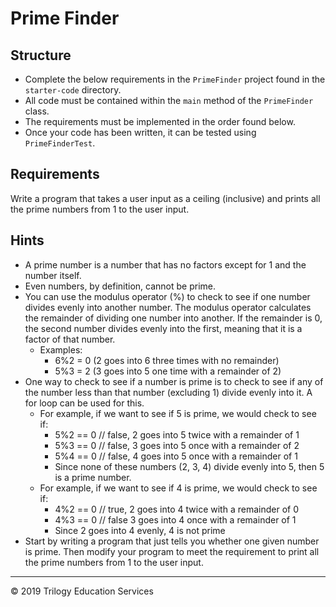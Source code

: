 # Prime Finder

## Structure

- Complete the below requirements in the `PrimeFinder` project found in the `starter-code` directory.
- All code must be contained within the `main` method of the `PrimeFinder` class.
- The requirements must be implemented in the order found below.
- Once your code has been written, it can be tested using `PrimeFinderTest`.

## Requirements

Write a program that takes a user input as a ceiling (inclusive) and prints all the prime numbers from 1 to the user input.

## Hints

* A prime number is a number that has no factors except for 1 and the number itself.
* Even numbers, by definition, cannot be prime.
* You can use the modulus operator (%) to check to see if one number divides evenly into another number. The modulus operator calculates the remainder of dividing one number into another. If the remainder is 0, the second number divides evenly into the first, meaning that it is a factor of that number.
  * Examples:
    * 6%2 = 0 (2 goes into 6 three times with no remainder)
    * 5%3 = 2 (3 goes into 5 one time with a remainder of 2)
* One way to check to see if a number is prime is to check to see if any of the number less than that number (excluding 1) divide evenly into it. A for loop can be used for this.
  * For example, if we want to see if 5 is prime, we would check to see if:
    * 5%2 == 0 // false, 2 goes into 5 twice with a remainder of 1
    * 5%3 == 0 // false, 3 goes into 5 once with a remainder of 2
    * 5%4 == 0 // false, 4 goes into 5 once with a remainder of 1
    * Since none of these numbers (2, 3, 4) divide evenly into 5, then 5 is a prime number.
  * For example, if we want to see if 4 is prime, we would check to see if:
    * 4%2 == 0 // true, 2 goes into 4 twice with a remainder of 0
    * 4%3 == 0 // false 3 goes into 4 once with a remainder of 1
    * Since 2 goes into 4 evenly, 4 is not prime
* Start by writing a program that just tells you whether one given number is prime. Then modify your program to meet the requirement to print all the prime numbers from 1 to the user input.

---
© 2019 Trilogy Education Services
